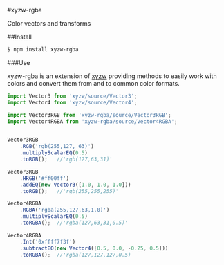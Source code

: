 #xyzw-rgba

Color vectors and transforms

##Install

```sh
$ npm install xyzw-rgba
```

###Use

xyzw-rgba is an extension of [xyzw](https://github.com/xyzw) providing
methods to easily work with colors and convert them from and to common color formats.

```js
import Vector3 from 'xyzw/source/Vector3';
import Vector4 from 'xyzw/source/Vector4';

import Vector3RGB from 'xyzw-rgba/source/Vector3RGB';
import Vector4RGBA from 'xyzw-rgba/source/Vector4RGBA';


Vector3RGB
	.RGB('rgb(255,127, 63)')
	.multiplyScalarEQ(0.5)
	.toRGB();   //'rgb(127,63,31)'

Vector3RGB
	.HRGB('#ff00ff')
	.addEQ(new Vector3([1.0, 1.0, 1.0]))
	.toRGB();   //'rgb(255,255,255)'

Vector4RGBA
	.RGBA('rgba(255,127,63,1.0)')
	.multiplyScalarEQ(0.5)
	.toRGBA();  //'rgba(127,63,31,0.5)'

Vector4RGBA
	.Int('0xffff7f3f')
	.subtractEQ(new Vector4([0.5, 0.0, -0.25, 0.5]))
	.toRGBA();  //'rgba(127,127,127,0.5)
```
